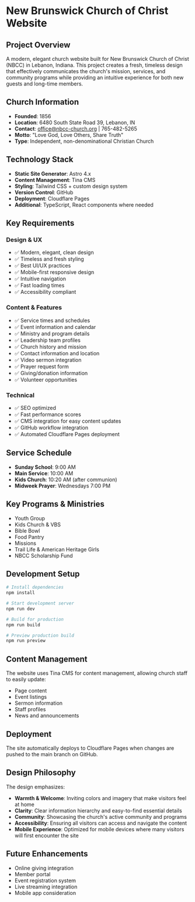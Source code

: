 # New Brunswick Church of Christ Website

## Project Overview

A modern, elegant church website built for New Brunswick Church of Christ (NBCC) in Lebanon, Indiana. This project creates a fresh, timeless design that effectively communicates the church's mission, services, and community programs while providing an intuitive experience for both new guests and long-time members.

## Church Information

- **Founded**: 1856
- **Location**: 6480 South State Road 39, Lebanon, IN
- **Contact**: office@nbcc-church.org | 765-482-5265
- **Motto**: "Love God, Love Others, Share Truth"
- **Type**: Independent, non-denominational Christian Church

## Technology Stack

- **Static Site Generator**: Astro 4.x
- **Content Management**: Tina CMS
- **Styling**: Tailwind CSS + custom design system
- **Version Control**: GitHub
- **Deployment**: Cloudflare Pages
- **Additional**: TypeScript, React components where needed

## Key Requirements

### Design & UX
- ✅ Modern, elegant, clean design
- ✅ Timeless and fresh styling
- ✅ Best UI/UX practices
- ✅ Mobile-first responsive design
- ✅ Intuitive navigation
- ✅ Fast loading times
- ✅ Accessibility compliant

### Content & Features
- ✅ Service times and schedules
- ✅ Event information and calendar
- ✅ Ministry and program details
- ✅ Leadership team profiles
- ✅ Church history and mission
- ✅ Contact information and location
- ✅ Video sermon integration
- ✅ Prayer request form
- ✅ Giving/donation information
- ✅ Volunteer opportunities

### Technical
- ✅ SEO optimized
- ✅ Fast performance scores
- ✅ CMS integration for easy content updates
- ✅ GitHub workflow integration
- ✅ Automated Cloudflare Pages deployment

## Service Schedule

- **Sunday School**: 9:00 AM
- **Main Service**: 10:00 AM
- **Kids Church**: 10:20 AM (after communion)
- **Midweek Prayer**: Wednesdays 7:00 PM

## Key Programs & Ministries

- Youth Group
- Kids Church & VBS
- Bible Bowl
- Food Pantry
- Missions
- Trail Life & American Heritage Girls
- NBCC Scholarship Fund

## Development Setup

```bash
# Install dependencies
npm install

# Start development server
npm run dev

# Build for production
npm run build

# Preview production build
npm run preview
```

## Content Management

The website uses Tina CMS for content management, allowing church staff to easily update:
- Page content
- Event listings
- Sermon information
- Staff profiles
- News and announcements

## Deployment

The site automatically deploys to Cloudflare Pages when changes are pushed to the main branch on GitHub.

## Design Philosophy

The design emphasizes:
- **Warmth & Welcome**: Inviting colors and imagery that make visitors feel at home
- **Clarity**: Clear information hierarchy and easy-to-find essential details
- **Community**: Showcasing the church's active community and programs
- **Accessibility**: Ensuring all visitors can access and navigate the content
- **Mobile Experience**: Optimized for mobile devices where many visitors will first encounter the site

## Future Enhancements

- Online giving integration
- Member portal
- Event registration system
- Live streaming integration
- Mobile app consideration
